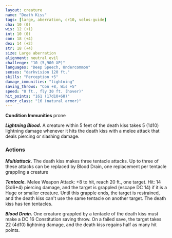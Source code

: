 ```yaml
---
layout: creature
name: "Death Kiss"
tags: [large, aberration, cr10, volos-guide]
cha: 10 (0)
wis: 12 (+1)
int: 10 (0)
con: 18 (+4)
dex: 14 (+2)
str: 18 (+4)
size: Large aberration
alignment: neutral evil
challenge: "10 (5,900 XP)"
languages: "Deep Speech, Undercommon"
senses: "darkvision 120 ft."
skills: "Perception +5"
damage_immunities: "lightning"
saving_throws: "Con +8, Wis +5"
speed: "0 ft., fly 30 ft. (hover)"
hit_points: "161 (17d10+68)"
armor_class: "16 (natural armor)"
---
```


**Condition Immunities** prone

***Lightning Blood.*** A creature within 5 feet of the death kiss takes 5 (1d10) lightning damage whenever it hits the death kiss with a melee attack that deals piercing or slashing damage.

### Actions

***Multiattack.*** The death kiss makes three tentacle attacks. Up to three of these attacks can be replaced by Blood Drain, one replacement per tentacle grappling a creature

***Tentacle.*** Melee Weapon Attack: +8 to hit, reach 20 ft., one target. Hit: 14 (3d6+4) piercing damage, and the target is grappled (escape DC 14) if it is a Huge or smaller creature. Until this grapple ends, the target is restrained, and the death kiss can't use the same tentacle on another target. The death kiss has ten tentacles.

***Blood Drain.*** One creature grappled by a tentacle of the death kiss must make a DC 16 Constitution saving throw. On a failed save, the target takes 22 (4d10) lightning damage, and the death kiss regains half as many hit points.